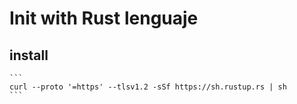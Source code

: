 # Init with Rust lenguaje

## install 
    ```
    curl --proto '=https' --tlsv1.2 -sSf https://sh.rustup.rs | sh
    ```